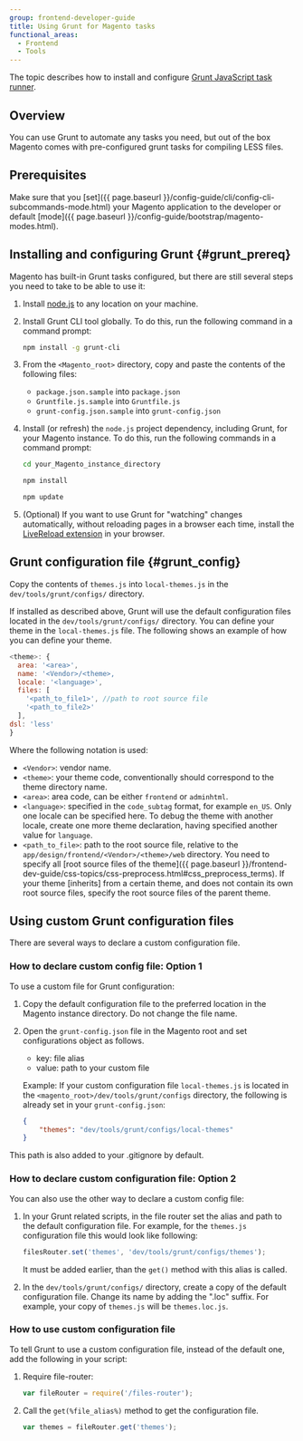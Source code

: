 ```yaml
---
group: frontend-developer-guide
title: Using Grunt for Magento tasks
functional_areas:
  - Frontend
  - Tools
---
```


The topic describes how to install and configure [Grunt JavaScript task runner](http://gruntjs.com/).

## Overview

You can use Grunt to automate any tasks you need, but out of the box Magento comes with pre-configured grunt tasks for compiling LESS files.

## Prerequisites

Make sure that you [set]({{ page.baseurl }}/config-guide/cli/config-cli-subcommands-mode.html) your Magento application to the developer or default [mode]({{ page.baseurl }}/config-guide/bootstrap/magento-modes.html).

## Installing and configuring Grunt {#grunt_prereq}

Magento has built-in Grunt tasks configured, but there are still several steps you need to take to be able to use it:

1. Install [node.js](https://nodejs.org/en/download/package-manager/) to any location on your machine.

1. Install Grunt CLI tool globally. To do this, run the following command in a command prompt:

   ```bash
   npm install -g grunt-cli
   ```

1. From the `<Magento_root>` directory, copy and paste the contents of the following files:

   -  `package.json.sample` into `package.json`
   -  `Gruntfile.js.sample` into `Gruntfile.js`
   -  `grunt-config.json.sample` into `grunt-config.json`

1. Install (or refresh) the `node.js` project dependency, including Grunt, for your Magento instance. To do this, run the following commands in a command prompt:

   ```bash
   cd your_Magento_instance_directory
   ```

   ```bash
   npm install
   ```

   ```bash
   npm update
   ```

1. (Optional) If you want to use Grunt for "watching" changes automatically, without reloading pages in a browser each time, install the [LiveReload extension](http://livereload.com/extensions/) in your browser.

## Grunt configuration file {#grunt_config}

Copy the contents of `themes.js` into `local-themes.js` in the `dev/tools/grunt/configs/` directory.

If installed as described above, Grunt will use the default configuration files located in the `dev/tools/grunt/configs/` directory. You can define your theme in the `local-themes.js` file. The following shows an example of how you can define your theme.

```javascript
<theme>: {
  area: '<area>',
  name: '<Vendor>/<theme>,
  locale: '<language>',
  files: [
    '<path_to_file1>', //path to root source file
    '<path_to_file2>'
  ],
dsl: 'less'
}
```

Where the following notation is used:

-  `<Vendor>`: vendor name.
-  `<theme>`: your theme code, conventionally should correspond to the theme directory name.
-  `<area>`: area code, can be either `frontend` or `adminhtml`.
-  `<language>`: specified in the `code_subtag` format, for example `en_US`. Only one locale can be specified here. To debug the theme with another locale, create one more theme declaration, having specified another value for `language`.
-  `<path_to_file>`: path to the root source file, relative to the `app/design/frontend/<Vendor>/<theme>/web` directory. You need to specify all [root source files of the theme]({{ page.baseurl }}/frontend-dev-guide/css-topics/css-preprocess.html#css_preprocess_terms). If your theme [inherits] from a certain theme, and does not contain its own root source files, specify the root source files of the parent theme.

## Using custom Grunt configuration files

There are several ways to declare a custom configuration file.

### How to declare custom config file: Option 1

To use a custom file for Grunt configuration:

1. Copy the default configuration file to the preferred location in the Magento instance directory. Do not change the file name.
1. Open the `grunt-config.json` file in the Magento root and set configurations object as follows.

   -  key: file alias
   -  value: path to your custom file

   Example:
   If your custom configuration file `local-themes.js` is located in the `<magento_root>/dev/tools/grunt/configs` directory, the following is already set in your `grunt-config.json`:

   ```json
   {
       "themes": "dev/tools/grunt/configs/local-themes"
   }
   ```

This path is also added to your .gitignore by default.

### How to declare custom configuration file: Option 2

You can also use the other way to declare a custom config file:

1. In your Grunt related scripts, in the file router set the alias and path to the default configuration file. For example, for the `themes.js` configuration file this would look like following:

   ```js
   filesRouter.set('themes', 'dev/tools/grunt/configs/themes');
   ```

   It must be added earlier, than the `get()` method with this alias is called.

1. In the `dev/tools/grunt/configs/` directory, create a copy of the default configuration file. Change its name by adding the ".loc" suffix. For example, your copy of `themes.js` will be `themes.loc.js`.

### How to use custom configuration file

To tell Grunt to use a custom configuration file, instead of the default one, add the following in your script:

1. Require file-router:

   ```js
   var fileRouter = require('/files-router');
   ```

1. Call the `get(%file_alias%)` method to get the configuration file.

   ```js
   var themes = fileRouter.get('themes');
   ```

